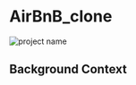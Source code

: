 # AirBnB_clone
![project name](https://s3.amazonaws.com/alx-intranet.hbtn.io/uploads/medias/2018/6/65f4a1dd9c51265f49d0.png?X-Amz-Algorithm=AWS4-HMAC-SHA256&X-Amz-Credential=AKIARDDGGGOUSBVO6H7D%2F20220807%2Fus-east-1%2Fs3%2Faws4_request&X-Amz-Date=20220807T222515Z&X-Amz-Expires=86400&X-Amz-SignedHeaders=host&X-Amz-Signature=1ad71f12a83348193daef7f6656764e0982845f03004d17a6fb38e3786591b27)
## Background Context
